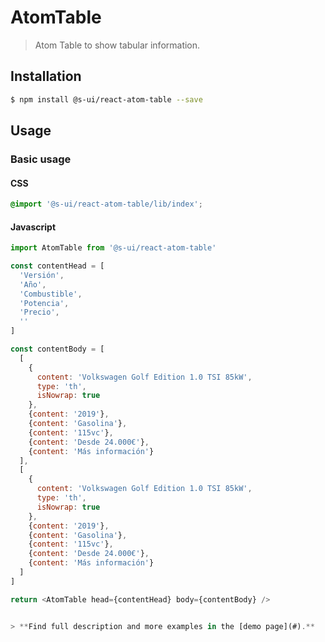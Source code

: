 # AtomTable

> Atom Table to show tabular information.

## Installation

```sh
$ npm install @s-ui/react-atom-table --save
```

## Usage

### Basic usage

#### CSS

```scss
@import '@s-ui/react-atom-table/lib/index';
```

#### Javascript

```js
import AtomTable from '@s-ui/react-atom-table'

const contentHead = [
  'Versión',
  'Año',
  'Combustible',
  'Potencia',
  'Precio',
  ''
]

const contentBody = [
  [
    {
      content: 'Volkswagen Golf Edition 1.0 TSI 85kW',
      type: 'th',
      isNowrap: true
    },
    {content: '2019'},
    {content: 'Gasolina'},
    {content: '115vc'},
    {content: 'Desde 24.000€'},
    {content: 'Más información'}
  ],
  [
    {
      content: 'Volkswagen Golf Edition 1.0 TSI 85kW',
      type: 'th',
      isNowrap: true
    },
    {content: '2019'},
    {content: 'Gasolina'},
    {content: '115vc'},
    {content: 'Desde 24.000€'},
    {content: 'Más información'}
  ]
]

return <AtomTable head={contentHead} body={contentBody} />


> **Find full description and more examples in the [demo page](#).**
```
